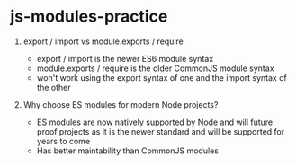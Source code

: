 # js-modules-practice

1. export / import vs module.exports / require
   - export / import is the newer ES6 module syntax
   - module.exports / require is the older CommonJS module syntax
   - won't work using the export syntax of one and the import syntax of the other


2. Why choose ES modules for modern Node projects? 
   - ES modules are now natively supported by Node and will future proof projects 
     as it is the newer standard and will be supported for years to come
   - Has better maintability than CommonJS modules